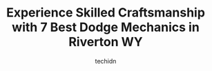 ---
layout: ampstory
image: https://images.unsplash.com/photo-1517672651691-24622a91b550?ixlib=rb-4.0.3&ixid=MnwxMjA3fDB8MHxwaG90by1wYWdlfHx8fGVufDB8fHx8&auto=format&fit=crop&w=640&h=853&q=80
author: techidn
featured: false
description: When it comes to finding reliable automotive experts in Riverton WY, USA, look no further than the 7 best Dodge Mechanic in the area. With their exceptional skills and dedication to providin
title: Experience Skilled Craftsmanship with 7 Best Dodge Mechanics in Riverton WY
cover:
   title: Experience Skilled Craftsmanship with 7 Best Dodge Mechanics in Riverton WY
   subtitle: Rickpate
   background: https://images.unsplash.com/photo-1517672651691-24622a91b550?ixlib=rb-4.0.3&ixid=MnwxMjA3fDB8MHxwaG90by1wYWdlfHx8fGVufDB8fHx8&auto=format&fit=crop&w=640&h=853&q=80

pages: 
 - layout: thirds
   top: <h1>#1 Walmart Auto Care Centers</h1>
   bottom: "<p>Called before we made the 30 minute trip to Walmart to see if they could change my oil. We called at 3 pm, they do not close until 7pm. They told us they could get us in.</p>"
   background: https://www.knot35.com/toplist/wp-content/uploads/2023/06/best-dodge-mechanic-1-in-riverton-wy-1685840734.jpeg
   backgroundblur: true
 - layout: thirds
   top: <h1>#2 Extra Care Auto Repair</h1>
   bottom: "<p>1118 N Federal Blvd, Riverton, WY 82501, United States</p>"
   background: https://www.knot35.com/toplist/wp-content/uploads/2023/06/best-dodge-mechanic-2-in-riverton-wy-1685840735.jpeg
   cta:
      link: https://www.knot35.com/toplist/experience-skilled-craftsmanship-with-7-best-dodge-mechanics-in-riverton-wy/
      text: Experience Skilled Craftsmanship with 7 Best Dodge Mechanics in Riverton WY
 - layout: thirds
   top: <h1>#3 Gunners Automotive Center Inc</h1>
   bottom: "<p>810 Porter Ave, Riverton, WY 82501, United States</p>"
   background: https://www.knot35.com/toplist/wp-content/uploads/2023/06/best-dodge-mechanic-3-in-riverton-wy-1685840735.jpeg
   cta:
      link: https://www.knot35.com/toplist/experience-skilled-craftsmanship-with-7-best-dodge-mechanics-in-riverton-wy/
      text: Experience Skilled Craftsmanship with 7 Best Dodge Mechanics in Riverton WY
 - layout: thirds
   top: <h1>#4 Pages Muffler Shop</h1>
   bottom: "<p>1114 N Federal Blvd, Riverton, WY 82501, United States</p>"
   background: https://images.unsplash.com/photo-1591393223703-56fe1347ac62?ixlib=rb-4.0.3&ixid=MnwxMjA3fDB8MHxwaG90by1wYWdlfHx8fGVufDB8fHx8&auto=format&fit=crop&w=640&h=853&q=80
   cta:
      link: https://www.knot35.com/toplist/experience-skilled-craftsmanship-with-7-best-dodge-mechanics-in-riverton-wy/
      text: Experience Skilled Craftsmanship with 7 Best Dodge Mechanics in Riverton WY
 - layout: thirds
   top: <h1>#5 Fix It Right Auto and Truck Repair</h1>
   bottom: "<p>660 W Monroe Ave, Riverton, WY 82501, United States</p>"
   background: https://images.unsplash.com/photo-1608501821300-4f99e58bba77?ixlib=rb-4.0.3&ixid=MnwxMjA3fDB8MHxwaG90by1wYWdlfHx8fGVufDB8fHx8&auto=format&fit=crop&w=640&h=853&q=80
   cta:
      link: https://www.knot35.com/toplist/experience-skilled-craftsmanship-with-7-best-dodge-mechanics-in-riverton-wy/
      text: Experience Skilled Craftsmanship with 7 Best Dodge Mechanics in Riverton WY
 - layout: thirds
   top: <h1>#6 Top of the Hill Auto Repair</h1>
   bottom: "<p>396 S 4th St W, Riverton, WY 82501, United States</p>"
   background: https://images.unsplash.com/photo-1615749413727-825b59a857b5?ixlib=rb-4.0.3&ixid=MnwxMjA3fDB8MHxwaG90by1wYWdlfHx8fGVufDB8fHx8&auto=format&fit=crop&w=640&h=853&q=80
   cta:
      link: https://www.knot35.com/toplist/experience-skilled-craftsmanship-with-7-best-dodge-mechanics-in-riverton-wy/
      text: Experience Skilled Craftsmanship with 7 Best Dodge Mechanics in Riverton WY
 - layout: thirds
   top: <h1>#7 Bobs Auto & Equipment Repair</h1>
   bottom: "<p>800 E Monroe Ave, Riverton, WY 82501, United States</p>"
   background: https://images.unsplash.com/photo-1533998839656-76f5e4b2bccb?ixlib=rb-4.0.3&ixid=MnwxMjA3fDB8MHxwaG90by1wYWdlfHx8fGVufDB8fHx8&auto=format&fit=crop&w=640&h=853&q=80
   cta:
      link: https://www.knot35.com/toplist/experience-skilled-craftsmanship-with-7-best-dodge-mechanics-in-riverton-wy/
      text: Experience Skilled Craftsmanship with 7 Best Dodge Mechanics in Riverton WY
 - layout: thirds
   middle: Continue reading...
   background: https://images.unsplash.com/photo-1533735380053-eb8d0759b24a?ixlib=rb-4.0.3&ixid=MnwxMjA3fDB8MHxwaG90by1wYWdlfHx8fGVufDB8fHx8&auto=format&fit=crop&w=640&h=853&q=80
   cta:
      link: https://www.knot35.com/toplist/experience-skilled-craftsmanship-with-7-best-dodge-mechanics-in-riverton-wy/
      text: Experience Skilled Craftsmanship with 7 Best Dodge Mechanics in Riverton WY
      
---